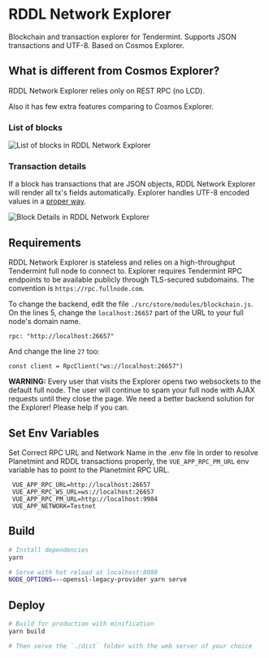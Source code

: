 # RDDL Network Explorer

Blockchain and transaction explorer for Tendermint. Supports JSON transactions and UTF-8.
Based on Cosmos Explorer.

## What is different from Cosmos Explorer?

RDDL Network Explorer relies only on REST RPC (no LCD).

Also it has few extra features comparing to Cosmos Explorer.

### List of blocks

![List of blocks in RDDL Network Explorer](https://res.cloudinary.com/thedapper/image/upload/v1542225119/Screen_Shot_2018-11-14_at_9.51.18_PM.png)

### Transaction details

If a block has transactions that are JSON objects, RDDL Network Explorer will render all tx's fields automatically. 
Explorer handles UTF-8 encoded values in a [proper way](https://developer.mozilla.org/en-US/docs/Web/API/WindowBase64/Base64_encoding_and_decoding).

![Block Details in RDDL Network Explorer](https://res.cloudinary.com/thedapper/image/upload/v1542224916/Screen_Shot_2018-11-14_at_9.47.47_PM.png)

## Requirements

RDDL Network Explorer is stateless and relies on a high-throughput Tendermint full node to connect to. 
Explorer requires Tendermint RPC endpoints to be available publicly through TLS-secured subdomains. 
The convention is `https://rpc.fullnode.com`.

To change the backend, edit the file `./src/store/modules/blockchain.js`. 
On the lines 5, change the `localhost:26657` part of the URL to your full node's domain name. 

```
rpc: "http://localhost:26657"
```

And change the line `27` too:

```
const client = RpcClient("ws://localhost:26657")
```

**WARNING:** Every user that visits the Explorer opens two websockets to the default full node. 
The user will continue to spam your full node with AJAX requests until they close the page. 
We need a better backend solution for the Explorer! Please help if you can.
## Set Env Variables
Set Correct RPC URL and Network Name in the .env file
In order to resolve Planetmint and RDDL transactions properly, the `VUE_APP_RPC_PM_URL` env variable has to point to the Planetmint RPC URL.
```
 VUE_APP_RPC_URL=http://localhost:26657
 VUE_APP_RPC_WS_URL=ws://localhost:26657
 VUE_APP_RPC_PM_URL=http://localhost:9984
 VUE_APP_NETWORK=Testnet
```

## Build

```sh
# Install dependencies
yarn

# Serve with hot reload at localhost:8080
NODE_OPTIONS=--openssl-legacy-provider yarn serve
```

## Deploy

```sh
# Build for production with minification
yarn build

# Then serve the `./dist` folder with the web server of your choice
```

